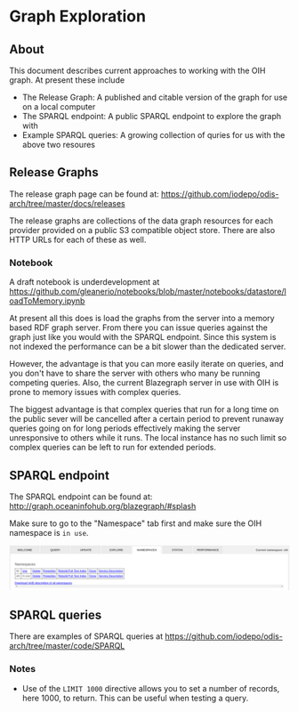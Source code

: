 # Graph Exploration

## About

This document describes current approaches to working with the OIH graph.   At present these include

* The Release Graph:   A published and citable version of the graph for use on a local computer
* The SPARQL endpoint:  A public SPARQL endpoint to explore the graph with
* Example SPARQL queries:  A growing collection of quries for us with the above two resoures

## Release Graphs

The release graph page can be found at:  https://github.com/iodepo/odis-arch/tree/master/docs/releases

The release graphs are collections of the data graph resources for each provider provided on a public
S3 compatible object store.  There are also HTTP URLs for each of these as well.  

### Notebook

A draft notebook is underdevelopment at https://github.com/gleanerio/notebooks/blob/master/notebooks/datastore/loadToMemory.ipynb

At present all this does is load the graphs from the server into a memory based RDF graph server.  From there you can issue
queries against the graph just like you would with the SPARQL endpoint.  Since this system is not indexed the performance can
be a bit slower than the dedicated server.

However, the advantage is that you can more easily iterate on queries, and you don't have to share the server with others 
who many be running competing queries.   Also, the current Blazegraph server in use with OIH is prone to memory 
issues with complex queries.

The biggest advantage is that complex queries that run for a long time on the public sever will be cancelled after a 
certain period to prevent runaway queries going on for long periods effectively making the server unresponsive to 
others while it runs.  The local instance has no such limit so complex queries can be left to run for extended periods.  

## SPARQL endpoint

The SPARQL endpoint can be found at:   http://graph.oceaninfohub.org/blazegraph/#splash

Make sure to go to the "Namespace" tab first and make sure the OIH namespace is ```in use```. 

![blazenamespace.png](images%2Fblazenamespace.png)

## SPARQL queries 

There are examples of SPARQL queries at  https://github.com/iodepo/odis-arch/tree/master/code/SPARQL

### Notes

* Use of the ```LIMIT 1000``` directive allows you to set a number of records, here 1000, to return.  This can be useful
when testing a query.